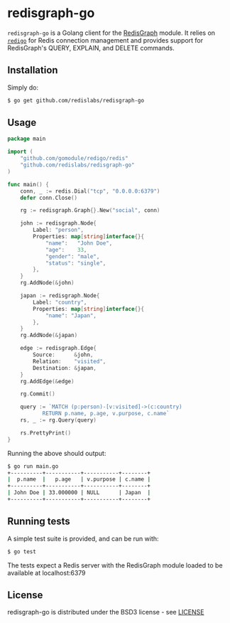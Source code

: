 # redisgraph-go

`redisgraph-go` is a Golang client for the [RedisGraph](https://oss.redislabs.com/redisgraph/) module. It relies on [`redigo`](https://github.com/gomodule/redigo) for Redis connection management and provides support for RedisGraph's QUERY, EXPLAIN, and DELETE commands.

## Installation

Simply do:
```sh
$ go get github.com/redislabs/redisgraph-go
```

## Usage

```go
package main

import (
	"github.com/gomodule/redigo/redis"
	"github.com/redislabs/redisgraph-go"
)

func main() {
	conn, _ := redis.Dial("tcp", "0.0.0.0:6379")
	defer conn.Close()

	rg := redisgraph.Graph{}.New("social", conn)

	john := redisgraph.Node{
		Label: "person",
		Properties: map[string]interface{}{
			"name":   "John Doe",
			"age":    33,
			"gender": "male",
			"status": "single",
		},
	}
	rg.AddNode(&john)

	japan := redisgraph.Node{
		Label: "country",
		Properties: map[string]interface{}{
			"name": "Japan",
		},
	}
	rg.AddNode(&japan)

	edge := redisgraph.Edge{
		Source:      &john,
		Relation:    "visited",
		Destination: &japan,
	}
	rg.AddEdge(&edge)

	rg.Commit()

	query := `MATCH (p:person)-[v:visited]->(c:country)
		   RETURN p.name, p.age, v.purpose, c.name`
	rs, _ := rg.Query(query)

	rs.PrettyPrint()
}
```

Running the above should output:

```sh
$ go run main.go
+----------+-----------+-----------+--------+
|  p.name  |   p.age   | v.purpose | c.name |
+----------+-----------+-----------+--------+
| John Doe | 33.000000 | NULL      | Japan  |
+----------+-----------+-----------+--------+
```

## Running tests

A simple test suite is provided, and can be run with:

```sh
$ go test
```

The tests expect a Redis server with the RedisGraph module loaded to be available at localhost:6379

## License

redisgraph-go is distributed under the BSD3 license - see [LICENSE](LICENSE)
